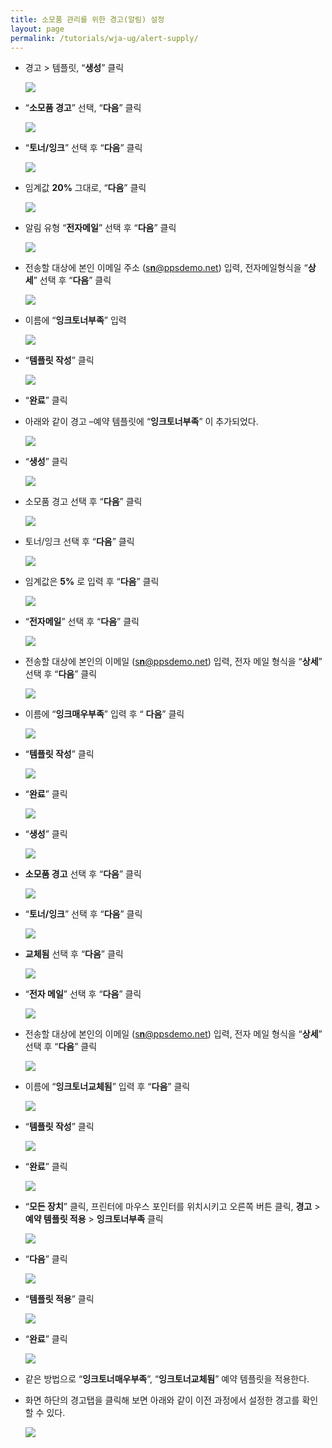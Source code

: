 ```yaml
---
title: 소모품 관리를 위한 경고(알림) 설정
layout: page
permalink: /tutorials/wja-ug/alert-supply/
---
```

  * 경고 > 템플릿, &#8220;**생성**&#8221; 클릭

	![](http://soonmo.github.io/images/wja-ug-293.jpg)

  * “**소모품 경고**” 선택, “**다음**” 클릭

	![](http://soonmo.github.io/images/wja-ug-294.jpg)

  * “**토너/잉크**” 선택 후 “**다음**” 클릭

	![](http://soonmo.github.io/images/wja-ug-295.jpg)

  * 임계값 **20%** 그대로, “**다음**” 클릭

	![](http://soonmo.github.io/images/wja-ug-296.jpg)

  * 알림 유형 “**전자메일**” 선택 후 “**다음**” 클릭

	![](http://soonmo.github.io/images/wja-ug-297.jpg)

  * 전송할 대상에 본인 이메일 주소 ([s**n**@ppsdemo.net](mailto:sn@ppsdemo.net)) 입력, 전자메일형식을 “**상세**” 선택 후 “**다음**” 클릭

	![](http://soonmo.github.io/images/wja-ug-298.jpg)

  * 이름에 “**잉크토너부족**” 입력

	![](http://soonmo.github.io/images/wja-ug-299.jpg)

  * “**템플릿 작성**” 클릭

	![](http://soonmo.github.io/images/wja-ug-300.jpg)

  * “**완료**” 클릭
  * 아래와 같이 경고 –예약 템플릿에 “**잉크토너부족**” 이 추가되었다.

	![](http://soonmo.github.io/images/wja-ug-301.jpg)

  * “**생성**” 클릭

	![](http://soonmo.github.io/images/wja-ug-302.jpg)

  * 소모품 경고 선택 후 “**다음**” 클릭

	![](http://soonmo.github.io/images/wja-ug-303.jpg)

  * 토너/잉크 선택 후 “**다음**” 클릭

	![](http://soonmo.github.io/images/wja-ug-304.jpg)

  * 임계값은 **5%** 로 입력 후 “**다음**” 클릭

	![](http://soonmo.github.io/images/wja-ug-305.jpg)

  * “**전자메일**” 선택 후 “**다음**” 클릭

	![](http://soonmo.github.io/images/wja-ug-306.jpg)

  * 전송할 대상에 본인의 이메일 ([s**n**@ppsdemo.net](mailto:sn@ppsdemo.net)) 입력, 전자 메일 형식을 “**상세**” 선택 후 “**다음**” 클릭

	![](http://soonmo.github.io/images/wja-ug-307.jpg)

  * 이름에 “**잉크매우부족**” 입력 후 “ **다음**” 클릭

	![](http://soonmo.github.io/images/wja-ug-308.jpg)

  * “**템플릿 작성**” 클릭

	![](http://soonmo.github.io/images/wja-ug-309.jpg)

  * &#8220;**완료**&#8221; 클릭

	![](http://soonmo.github.io/images/wja-ug-310.jpg)

  * &#8220;**생성**&#8221; 클릭

	![](http://soonmo.github.io/images/wja-ug-311.jpg)

  * **소모품 경고** 선택 후 “**다음**” 클릭

	![](http://soonmo.github.io/images/wja-ug-312.jpg)

  * “**토너/잉크**” 선택 후 “**다음**” 클릭

	![](http://soonmo.github.io/images/wja-ug-313.jpg)

  * **교체됨** 선택 후 “**다음**” 클릭

	![](http://soonmo.github.io/images/wja-ug-314.jpg)

  * “**전자 메일**” 선택 후 “**다음**” 클릭

	![](http://soonmo.github.io/images/wja-ug-315.jpg)

  * 전송할 대상에 본인의 이메일 ([s**n**@ppsdemo.net](mailto:sn@ppsdemo.net)) 입력, 전자 메일 형식을 “**상세**” 선택 후 “**다음**” 클릭

	![](http://soonmo.github.io/images/wja-ug-316.jpg)

  * 이름에 “**잉크토너교체됨**” 입력 후 “**다음**” 클릭

	![](http://soonmo.github.io/images/wja-ug-317.jpg)

  * “**템플릿 작성**” 클릭

	![](http://soonmo.github.io/images/wja-ug-318.jpg)

  * &#8220;**완료**&#8221; 클릭

	![](http://soonmo.github.io/images/wja-ug-319.jpg)

  * “**모든 장치**” 클릭, 프린터에 마우스 포인터를 위치시키고 오른쪽 버튼 클릭, **경고** > **예약 템플릿 적용** > **잉크토너부족** 클릭

	![](http://soonmo.github.io/images/wja-ug-320.jpg)

  * &#8220;**다음**&#8221; 클릭

	![](http://soonmo.github.io/images/wja-ug-321.jpg)

  * &#8220;**템플릿 적용**&#8221; 클릭

	![](http://soonmo.github.io/images/wja-ug-322.jpg)

  * &#8220;**완료**&#8221; 클릭

	![](http://soonmo.github.io/images/wja-ug-323.jpg)

  * 같은 방법으로 “**잉크토너매우부족**”, “**잉크토너교체됨**” 예약 템플릿을 적용한다.
  * 화면 하단의 경고탭을 클릭해 보면 아래와 같이 이전 과정에서 설정한 경고를 확인할 수 있다.

	![](http://soonmo.github.io/images/wja-ug-324.jpg)